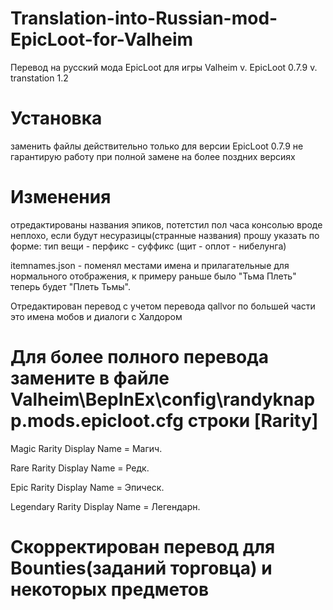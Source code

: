 # Translation-into-Russian-mod-EpicLoot-for-Valheim
Перевод на русский мода EpicLoot для игры Valheim
v. EpicLoot 0.7.9
v. transtation 1.2

# Установка
заменить файлы действительно только для версии EpicLoot 0.7.9 не гарантирую работу при полной замене на более поздних версиях

# Изменения
отредактированы названия эпиков, потетстил пол часа консолью вроде неплохо, если будут несуразицы(странные названия) прошу указать
по форме: тип вещи - перфикс - суффикс (щит - оплот - нибелунга)

itemnames.json - поменял местами имена и прилагательные для нормального отображения,
к примеру раньше было "Тьма Плеть" теперь будет "Плеть Тьмы".

Отредактирован перевод с учетом перевода qallvor по большей части это имена мобов и диалоги с Халдором


# Для более полного перевода замените в файле Valheim\BepInEx\config\randyknapp.mods.epicloot.cfg строки [Rarity]

Magic Rarity Display Name = Магич.

Rare Rarity Display Name = Редк.

Epic Rarity Display Name = Эпическ.

Legendary Rarity Display Name = Легендарн.



# Скорректирован перевод для Bounties(заданий торговца) и некоторых предметов
